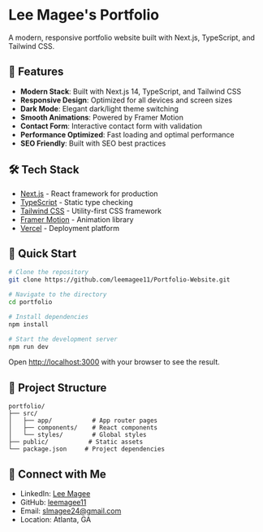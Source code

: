 # Lee Magee's Portfolio

A modern, responsive portfolio website built with Next.js, TypeScript, and Tailwind CSS.

## 🚀 Features

- **Modern Stack**: Built with Next.js 14, TypeScript, and Tailwind CSS
- **Responsive Design**: Optimized for all devices and screen sizes
- **Dark Mode**: Elegant dark/light theme switching
- **Smooth Animations**: Powered by Framer Motion
- **Contact Form**: Interactive contact form with validation
- **Performance Optimized**: Fast loading and optimal performance
- **SEO Friendly**: Built with SEO best practices

## 🛠️ Tech Stack

- [Next.js](https://nextjs.org/) - React framework for production
- [TypeScript](https://www.typescriptlang.org/) - Static type checking
- [Tailwind CSS](https://tailwindcss.com/) - Utility-first CSS framework
- [Framer Motion](https://www.framer.com/motion/) - Animation library
- [Vercel](https://vercel.com/) - Deployment platform

## 🚀 Quick Start

```bash
# Clone the repository
git clone https://github.com/leemagee11/Portfolio-Website.git

# Navigate to the directory
cd portfolio

# Install dependencies
npm install

# Start the development server
npm run dev
```

Open [http://localhost:3000](http://localhost:3000) with your browser to see the result.

## 📂 Project Structure

```
portfolio/
├── src/
│   ├── app/           # App router pages
│   ├── components/    # React components
│   └── styles/        # Global styles
├── public/           # Static assets
└── package.json     # Project dependencies
```

## 🔗 Connect with Me

- LinkedIn: [Lee Magee](https://www.linkedin.com/in/lee-magee/)
- GitHub: [leemagee11](https://github.com/leemagee11)
- Email: slmagee24@gmail.com
- Location: Atlanta, GA
